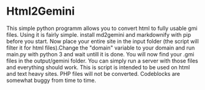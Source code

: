 # Html2Gemini
This simple python programm allows you to convert html to fully usable gmi files.
Using it is fairly simple. install md2gemini and markdownify with pip before you start.
Now place your entire site in the input folder (the script will filter it for html files).Change the "domain" variable to your domain and run main.py with python 3 and wait untill it is done. You will now find your .gmi files in the output/gemini folder. You can simply run a server with those files and everything should work. This is script is intended to be used on html and text heavy sites. PHP files will not be converted. Codeblocks are somewhat buggy from time to time.
